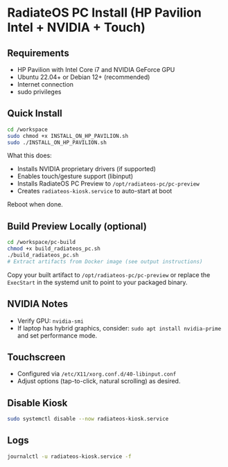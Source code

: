 # RadiateOS PC Install (HP Pavilion Intel + NVIDIA + Touch)

## Requirements
- HP Pavilion with Intel Core i7 and NVIDIA GeForce GPU
- Ubuntu 22.04+ or Debian 12+ (recommended)
- Internet connection
- sudo privileges

## Quick Install
```bash
cd /workspace
sudo chmod +x INSTALL_ON_HP_PAVILION.sh
sudo ./INSTALL_ON_HP_PAVILION.sh
```
What this does:
- Installs NVIDIA proprietary drivers (if supported)
- Enables touch/gesture support (libinput)
- Installs RadiateOS PC Preview to `/opt/radiateos-pc/pc-preview`
- Creates `radiateos-kiosk.service` to auto-start at boot

Reboot when done.

## Build Preview Locally (optional)
```bash
cd /workspace/pc-build
chmod +x build_radiateos_pc.sh
./build_radiateos_pc.sh
# Extract artifacts from Docker image (see output instructions)
```

Copy your built artifact to `/opt/radiateos-pc/pc-preview` or replace the `ExecStart` in the systemd unit to point to your packaged binary.

## NVIDIA Notes
- Verify GPU: `nvidia-smi`
- If laptop has hybrid graphics, consider: `sudo apt install nvidia-prime` and set performance mode.

## Touchscreen
- Configured via `/etc/X11/xorg.conf.d/40-libinput.conf`
- Adjust options (tap-to-click, natural scrolling) as desired.

## Disable Kiosk
```bash
sudo systemctl disable --now radiateos-kiosk.service
```

## Logs
```bash
journalctl -u radiateos-kiosk.service -f
```